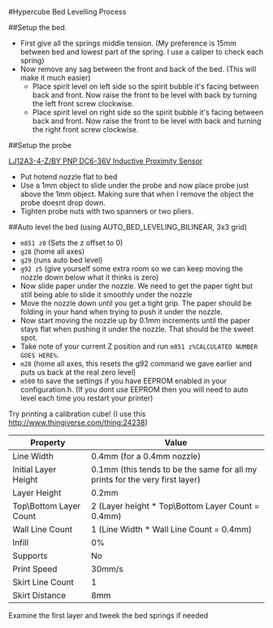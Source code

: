 #Hypercube Bed Levelling Process

##Setup the bed. 

- First give all the springs middle tension. (My preference is 15mm between bed and lowest part of the spring. I use a caliper to check each spring)
- Now remove any sag between the front and back of the bed. (This will make it much easier)
  - Place spirit level on left side so the spirit bubble it's facing between back and front. Now raise the front to be level with back by turning the left front screw clockwise.
  - Place spirit level on right side so the spirit bubble it's facing between back and front. Now raise the front to be level with back and turning the right front screw clockwise.

##Setup the probe

[LJ12A3-4-Z/BY PNP DC6-36V Inductive Proximity Sensor](http://www.banggood.com/LJ12A3-4-ZBY-PNP-DC6-36V-Inductive-Proximity-Sensor-Detection-Switch-p-982679.html?rmmds=myorder)

- Put hotend nozzle flat to bed
- Use a 1mm object to slide under the probe and now place probe just above the 1mm object. Making sure that when I remove the object the probe doesnt drop down.
- Tighten probe nuts with two spanners or two pliers.

##Auto level the bed (using AUTO_BED_LEVELING_BILINEAR, 3x3 grid)

- `m851 z0` (Sets the z offset to 0)
- `g28` (home all axes)
- `g29` (runs auto bed level)
- `g92 z5` (give yourself some extra room so we can keep moving the nozzle down below what it thinks is zero)
- Now slide paper under the nozzle. We need to get the paper tight but still being able to slide it smoothly under the nozzle
- Move the nozzle down until you get a tight grip. The paper should be folding in your hand when trying to push it under the nozzle.
- Now start moving the nozzle up by 0.1mm increments until the paper stays flat when pushing it under the nozzle. That should be the sweet spot.
- Take note of your current Z position and run `m851 z%CALCULATED NUMBER GOES HERE%`.
- `m28` (home all axes, this resets the g92 command we gave earlier and puts us back at the real zero level)
- `m500` to save the settings if you have EEPROM enabled in your configuration.h. (If you dont use EEPROM then you will need to auto level each time you restart your printer)

Try printing a calibration cube! (I use this http://www.thingiverse.com/thing:24238)

|Property|Value|
|--------|-----|
|Line Width|0.4mm (for a 0.4mm nozzle)|
|Initial Layer Height|0.1mm (this tends to be the same for all my prints for the very first layer)|
|Layer Height|0.2mm|
|Top\Bottom Layer Count|2 (Layer height * Top\Bottom Layer Count = 0.4mm)|
|Wall Line Count|1 (Line Width * Wall Line Count = 0.4mm)|
|Infill|0%|
|Supports|No|
|Print Speed|30mm/s|
|Skirt Line Count|1|
|Skirt Distance|8mm|

Examine the first layer and tweek the bed springs if needed
